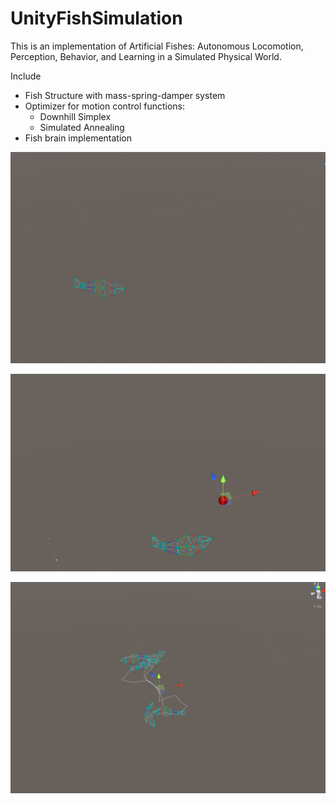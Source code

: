 # UnityFishSimulation

This is an implementation of Artificial Fishes: Autonomous Locomotion, Perception, Behavior, and Learning in a Simulated Physical World.

Include

- Fish Structure with mass-spring-damper system
- Optimizer for motion control functions:
  - Downhill Simplex
  - Simulated Annealing
- Fish brain implementation

![](gif/swim.gif)

![](gif/food.gif)

![](gif/overview.gif)